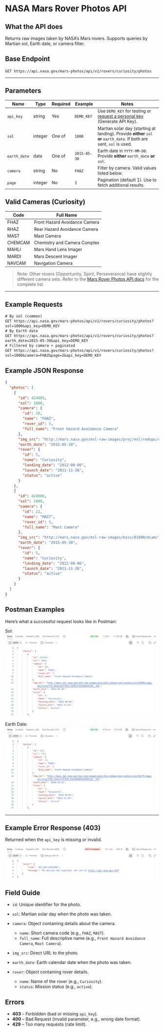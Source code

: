 # NASA Mars Rover Photos API

## What the API does

Returns raw images taken by NASA’s Mars rovers. Supports queries by Martian sol, Earth date, or camera filter.

## Base Endpoint

`GET https://api.nasa.gov/mars-photos/api/v1/rovers/curiosity/photos`

---
## Parameters

| Name        | Type     | Required | Example             | Notes |
|-------------|----------|----------|---------------------|-------|
| `api_key`   | string   | Yes      | `DEMO_KEY`          | Use `DEMO_KEY` for testing or [request a personal key](https://api.nasa.gov/) (Generate API Key). |
| `sol`       | integer  | One of   | `1000`              | Martian solar day (starting at landing). Provide **either** `sol` **or** `earth_date`. If both are sent, `sol` is used. |
| `earth_date`| date     | One of   | `2015-05-30`        | Earth date in `YYYY-MM-DD`. Provide **either** `earth_date` **or** `sol`. |
| `camera`    | string   | No       | `FHAZ`              | Filter by camera. Valid values listed below. |
| `page`      | integer  | No       | `2`                 | Pagination (default 1). Use to fetch additional results. |

## Valid Cameras (Curiosity)

| Code   | Full Name        |
|-------------- |------------------------------------- |
| FHAZ   | Front Hazard Avoidance Camera  |
| RHAZ   | Rear Hazard Avoidance Camera  |
| MAST   | Mast Camera       |
| CHEMCAM | Chemistry and Camera Complex  |
| MAHLI  | Mars Hand Lens Imager    |
| MARDI  | Mars Descent Imager     |
| NAVCAM  | Navigation Camera     |

> Note: Other rovers (Opportunity, Spirit, Perseverance) have slightly different camera sets. Refer to the [Mars Rover Photos API docs](https://api.nasa.gov/) for the complete list.
---

## Example Requests

```http
# By sol (common)
GET https://api.nasa.gov/mars-photos/api/v1/rovers/curiosity/photos?sol=1000&api_key=DEMO_KEY
# By Earth date
GET https://api.nasa.gov/mars-photos/api/v1/rovers/curiosity/photos?earth_date=2015-05-30&api_key=DEMO_KEY
# Filtered by camera + paginated
GET https://api.nasa.gov/mars-photos/api/v1/rovers/curiosity/photos?sol=1000&camera=FHAZ&page=2&api_key=DEMO_KEY
```

## Example JSON Response

```json
{
  "photos": [
    {
      "id": 424905,
      "sol": 1000,
      "camera": {
        "id": 20,
        "name": "FHAZ",
        "rover_id": 5,
        "full_name": "Front Hazard Avoidance Camera"
      },
      "img_src": "http://mars.nasa.gov/msl-raw-images/proj/msl/redops/ods/surface/sol/01000/opgs/edr/fcam/FRB_486897715EDR_F0481570FHAZ00323M_.JPG",
      "earth_date": "2015-05-30",
      "rover": {
        "id": 5,
        "name": "Curiosity",
        "landing_date": "2012-08-06",
        "launch_date": "2011-11-26",
        "status": "active"
      }
    },
    {
      "id": 424906,
      "sol": 1000,
      "camera": {
        "id": 21,
        "name": "MAST",
        "rover_id": 5,
        "full_name": "Mast Camera"
      },
      "img_src": "http://mars.nasa.gov/msl-raw-images/msss/01000/mcam/1000MR0044631300503690E01_DXXX.jpg",
      "earth_date": "2015-05-30",
      "rover": {
        "id": 5,
        "name": "Curiosity",
        "landing_date": "2012-08-06",
        "launch_date": "2011-11-26",
        "status": "active"
      }
    }
  ]
}
```

## Postman Examples

Here’s what a successful request looks like in Postman:

Sol:
![Postman Example - Sol](images/mars_sol.png)

Earth Date:
![Postman Example - Earth Date](images/mars_earth_date.png)

---

## Example Error Response (403)

Returned when the `api_key` is missing or invalid.

![403 Error Example](images/mars_error_403.png)

## Field Guide

- `id`: Unique identifier for the photo.  
- `sol`: Martian solar day when the photo was taken.  
- `camera`: Object containing details about the camera.  

  - `name`: Short camera code (e.g., `FHAZ`, `MAST`).  
  - `full_name`: Full descriptive name (e.g., `Front Hazard Avoidance Camera`, `Mast Camera`).  

- `img_src`: Direct URL to the photo.  
- `earth_date`: Earth calendar date when the photo was taken.  
- `rover`: Object containing rover details.  

  - `name`: Name of the rover (e.g., `Curiosity`).  
  - `status`: Mission status (e.g., `active`).  

## Errors

- **403** – Forbidden (bad or missing `api_key`).
- **400** – Bad Request (invalid parameter, e.g., wrong date format).
- **429** – Too many requests (rate limit).
